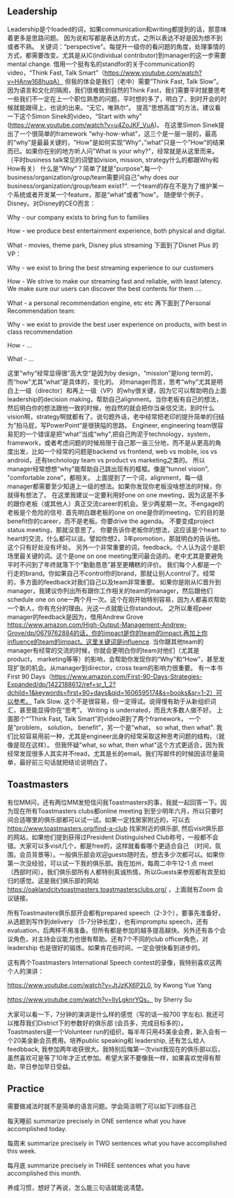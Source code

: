 ## Leadership

Leadership是个loaded的词，如果communication和writing都提到的话，那意味着更多是思路问题。
因为说和写都是表达的方式，之所以表达不好是因为想不到或者不熟。
关键词：“perspective"。每提升一级你的看问题的角度，处理事情的方式，都需要改变。尤其是从IC(individual contributor)到manager的这一步需要mental change.
借用一个挺有名的standfor的关于communication的video，“Think Fast, Talk Smart”（https://www.youtube.com/watch?v=HAnw168huqA）
但我的体会是我们（老中）需要”Think Fast, Talk Slow"。
因为语言和文化的隔阂，我们很难做到自然的Think Fast，我们需要平时就要思考一些我们不一定在上一个职位熟悉的问题，平时想的多了，明白了，到时开会的时候就能跟得上，也说的出来。“无它，唯熟尔”。
提高“思想高度“的方法，建议看一下这个Simon Sinek的video，“Start with why" (https://www.youtube.com/watch?v=u4ZoJKF_VuA)。
在这里Simon Sinek提出了一个很简单的framework “why-how-what"，这三个是一层一层的，最高的”why"是最最关键的，"How"是如何实现”Why“，”what"只是一个”How“的结果而已。如果你在别的地方听人问"What is your why?"，经常就是从这里而来。
（平时business talk常见的词譬如vision, mission, strategy什么的都跟Why和How有关）
什么是”Why“？简单了就是"purpose",每一个business/organization/group/team需要问自己”why does our business/organization/group/team exist?". 一个team的存在不是为了维护某一个系统或者开发某一个feature，那是“what”或者”how"。
随便举个例子，Disney。对Disney的CEO而言：

Why - our company exists to bring fun to families

How - we produce best entertainment experience, both physical and digital.

What - movies, theme park, Disney plus streaming
下面到了Disnet Plus 的VP：

Why - we exist to bring the best streaming experience to our customers

How - We strive to make our streaming fast and reliable, with least latency. We make sure our users can discover the best contents for them ....

What - a personal recommendation engine, etc etc
再下面到了Personal Recommendation team:

Why - we exist to provide the best user experience on products, with best in class recommendation

How - ...

What - ...

这里"why“经常显得很”高大空“是因为by design，“mission”是long term的，而“how"尤其“what”是具体的，变化的。
对manager而言，思考“why”尤其是明白上一级（director）和再上一级（VP）的why很关键，因为它可以帮助明白上面leadership的decision making，帮助自己alignment。当你老板有自己的想法，然后明白你的想法跟他一致的时候，他自然的就会把你当亲信交流，到时什么vision啊，strategy啊就都有了。说句题外话，老中经常把老印的提升简单的归结为”拍马屁，写PowerPoint“是很狭隘的思路。
Engineer, engineering team很容易犯的一个错误是把“what”当成“why",把自己拘泥于technology，system，framework，或者考虑问题的时候局限于自己那一亩三分地，而不是从更高的角度出发，比如一个经常的问题是backend vs frontend, web vs mobile, ios vs android，还有technology team vs product vs marketing之类的。
所以manager经常想想“why"能帮助自己跳出现有的框框。像是”tunnel vision", "comfortable zone"，都相关。
上面提到了一个词，alignment，每一级manager都需要至少知道上一级的想法。如果你发现你老板没啥想法的时候，你就得有想法了。
在这里我建议一定要利用好one on one meeting，因为这是不多的跟你老板（或其他人）真正交流career的机会。至少两星期一次。不engage的老板是个危险的信号.
首先明白跟老板的one on one是你的meeting，它的目的是benefit你的career，而不是老板。你要drive the agenda。
不要变成project status meeting，那就没意思了。
你要告诉你老板你的想法，这应该是个heart to heart的交流，什么都可以谈。譬如你想2，3年promotion，那就明白的告诉他。这个只有好处没有坏处。
另外一个非常重要的词，feedback。个人认为这个是职场里最关键的词。这个是one on one meeting里问最合适的。老中尤其是要避免平时不问到了年终就落下个“勤勤恳恳”甚至更糟糕的评价。
我们每个人都是一个行走的brand。你如果自己不control你的brand，那就让别人control了。经常的，多方面的feedback对我们自己以及team非常重要。
如果你是刚从IC晋升到manager，我建议你列出所有跟你工作相关的team的manager，然后跟他们schedule one on one一两个月一次。这个在刚开始特别容易，因为人都喜欢帮助一个新人，你有充分的理由。光这一点就能让你standout。
之所以重视peer manager的feedback是因为，借用Andrew Grove https://www.amazon.com/High-Output-Management-Andrew-Grove/dp/0679762884的话，你的impact是你的team的impact,再加上你influence的team的impact。这里关键词是influence.
当你跟其他team的manager有经常的交流的时候，你就会更明白你的team对他们（尤其是product， marketing等等）的影响，会帮助你发现你的“Why”和“How”，甚至发现扩张的机会。从manager到director，cross team的影响力很重要。
有一本书First 90 Days（https://www.amazon.com/First-90-Days-Strategies-Expanded/dp/1422188612/ref=sr_1_2?dchild=1&keywords=first+90+days&qid=1606595174&s=books&sr=1-2）可以参考。
Talk Slow.
这个不是很容易，但一定得试。说得慢有助于从新组织词汇，甚至能显得你在“思考”。
Writing is underrated，而且大多数人做不好。
上面那个““Think Fast, Talk Smart”的video讲到了两个framework， 一个是“problem， solution， benefit”，另一个是“what， so what, then what". 我们比较容易用前一种，尤其是engineer出身的经常采取这种思考问题的结构，（就像是现在这样）。
但我怀疑"what, so what, then what"这个方式更适合，因为我经常发现很多人其实并不read，尤其是长的email。我们写邮件的时候因该尽量简单，最好前三句话就把结论说明白了。

## Toastmasters

有位MM问，还有两位MM发短信问我Toastmasters的事，我就一起回答一下。因为现在所有Toastmasters clubs都online meeting 到至少明年六月，所以只要时间合适哪里的俱乐部都可以试一试。如果一定找居家附近的，可以去 https://www.toastmasters.org/find-a-club 找家附近的俱乐部, 然后visit俱乐部的网站，如果他们提到获得过President Distinguished Club称号，一般都不会错。大家可以多visit几个，都是free的，这样就看看哪个更适合自己 （时间，氛围，会员背景等）。一般俱乐部会欢迎guests随时去，想去多少次都可以。如果你第一次没经验，可以试一下我的俱乐部。我在加州，每周二中午12-1 点 meet （西部时间）。我们俱乐部所有人都特别真诚热情，所以Guests来参观都有宾至如归的感觉。这是我们俱乐部的网站 https://oaklandcitytoastmasters.toastmastersclubs.org/ ，上面就有Zoom 会议链接。

所有Toastmasters俱乐部开会都有prepared speech（2-3个），要事先准备好，从选题到写作到delivery （5-7分钟长度），也有impromptu speech，还有evaluation，后两样不用准备。但所有都是参加的越多提高越快。另外还有各个会议角色，对主持会议能力也很有帮助。还有7个不同的club officer角色，对leadership 也是很好的锻炼。如果肯花些时间，一定会很快看到进步的。

这有两个Toastmasters International Speech contest的录像，我特别喜欢这两个人的演讲：

https://www.youtube.com/watch?v=JtJzKX6P2L0, by Kwong Yue Yang

https://www.youtube.com/watch?v=IlvLgknrYQs， by Sherry Su

大家可以看一下，7分钟的演讲是什么样的感觉（写的话一般700 字左右).
我还可以推荐我们District下的参数好的俱乐部 (会员多，完成目标多的）。
Toastmasters是一个Volunteer run的组织，每半年只用45美金会费，新入会有一个20美金新会员费用。培养public speaking和 leadership, 还有怎么给人feedbback, 我参加两年收获很大。我特别后悔第一次visit我现在的俱乐部以后，虽然喜欢可是等了10年才正式参加。希望大家不要像我一样，如果喜欢觉得有帮助，早日参加早日受益。

## Practice
需要做减法时就不是简单的语言问题。学会简洁明了可以如下训练自己

每天睡前 summarize precisely in ONE sentence what you have accomplished today.

每周末 summarize precisely in TWO sentences what you have accomplished this week.

每月底 summarize precisely in THREE sentences what you have accomplished this month.

养成习惯，想好了再说，怎么能三句话就能说凊楚。